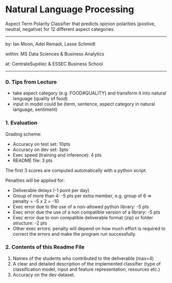 # Natural Language Processing

Aspect Term Polarity Classifier that predicts opinion polarities (postive, neutral, negative) for 12 different aspect categories.

***
by: Ian Moon, Adel Remadi, Lasse Schmidt

within: MS Data Sciences & Business Analytics

at: CentraleSupélec & ESSEC Business School
***

### 0. Tips from Lecture

- take aspect category (e.g. FOOD#QUALITY) and transform it into natural language (quality of food)
- input in model could be (term, sentence, aspect category in natural language, sentiment)

### 1. Evaluation

Grading scheme:
- Accuracy on test set: 10pts
- Accuracy on dev set: 3pts
- Exec speed (training and inference): 4 pts
- README file: 3 pts

The first 3 scores are computed automatically with a python script.

Penalties will be applied for:
- Deliverable delays (-1 point per day)
- Group of more than 4: -5 pts per extra member, e.g. group of 6 => penalty = -5 x 2 = -10
- Exec error due to the use of a non-allowed python library: -5 pts
- Exec error due the use of a non compatible version of a library: -5 pts
- Exec error due to non compatible deliverable format (zip) or folder structure: -2 pts
- Other exec errors: penalty will depend on how much effort is required to correct the errors and make the program run successfully.

### 2. Contents of this Readme File
1. Names of the students who contributed to the deliverable (max=4)
2. A clear and detailed description of the implemented classifier (type of classification model, input and feature representation, resources etc.)
3. Accuracy on the dev dataset.
